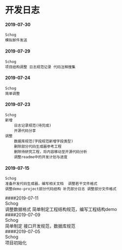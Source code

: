 # 开发日志  
#### 2019-07-30
    Schog
    模拟邮件发送
#### 2019-07-29
    Schog
    项目结构调整 日志规范记录 代码注释搜集
#### 2019-07-24
    Schog
    简单调整
#### 2019-07-23
    Schog
    新增 
        日志记录规范(待完成)
        开源代码分享
    调整 
        数据库规范(字段规范新增字段类型) 
        删除部分代码生成器参考工程 
        删除待研究工程，将内容移动至开源代码分析
        调整readme中的开发计划与进度 
#### 2019-07-15
    Schog
    准备开发代码生成器，编写相关文档  调整若干文件格式
    调整demo-project部分代码结构 补充部分日志 调整部分文件格式
####2019-07-11  
    Schog  
    调整数据格式 简单制定工程结构规范，编写工程结构demo  
####2019-07-09  
    Schog  
    简单制定 接口开发规范，数据库规范   
####2019-07-05  
    Schog  
    项目初始化  